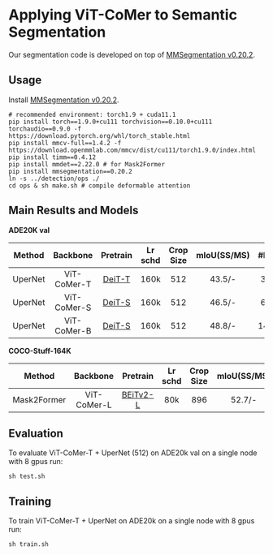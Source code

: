 # Applying ViT-CoMer to Semantic Segmentation

Our segmentation code is developed on top of [MMSegmentation v0.20.2](https://github.com/open-mmlab/mmsegmentation/tree/v0.20.2).



## Usage

Install [MMSegmentation v0.20.2](https://github.com/open-mmlab/mmsegmentation/tree/v0.20.2).

```
# recommended environment: torch1.9 + cuda11.1
pip install torch==1.9.0+cu111 torchvision==0.10.0+cu111 torchaudio==0.9.0 -f https://download.pytorch.org/whl/torch_stable.html
pip install mmcv-full==1.4.2 -f https://download.openmmlab.com/mmcv/dist/cu111/torch1.9.0/index.html
pip install timm==0.4.12
pip install mmdet==2.22.0 # for Mask2Former
pip install mmsegmentation==0.20.2
ln -s ../detection/ops ./
cd ops & sh make.sh # compile deformable attention
```

## Main Results and Models

**ADE20K val**





| Method  | Backbone   | Pretrain  | Lr schd | Crop Size | mIoU(SS/MS) | #Param  | Config | Ckpt |Log |
|:----------:|:-------------:|:--------------------------------------------------------------------------------------------------------------------------------------------------------------------------------:|:-------:|:------:|:-------:|:--------------------------------------------------------------------------------:|:------------------------------------------------------------------------------------------------------------------------:|:-------------:|:-------------:|
| UperNet | ViT-CoMer-T | [DeiT-T](https://pan.baidu.com/s/1684XaK4dRb8crxb8DRrQ7Q?pwd=fxqa)                                                                                                 | 160k   | 512   | 43.5/-   |     38.7M  | [config](https://pan.baidu.com/s/1KxzkLZu8qXi9wfIe3JF04w?pwd=4gjs)  |[ckpt](https://pan.baidu.com/s/1J_XgJ058PpK8gqz9E0Caig?pwd=k6mf)   |[log](https://pan.baidu.com/s/1qh6xvubnU9Y6bG6UNp22IA?pwd=3p8u)|
| UperNet | ViT-CoMer-S | [DeiT-S](https://pan.baidu.com/s/1HCvcilNKPgCp4gYbsSLQpw?pwd=p4jg)                                                                                                 | 160k   | 512   | 46.5/-   |     61.4M  | [config](https://pan.baidu.com/s/1H3PC01bMQvquRLvd4JHuuA?pwd=kgyy)  |[ckpt](https://pan.baidu.com/s/1CDfKeUzCTs5fB0ggy9wYwg?pwd=puqi)   |[log](https://pan.baidu.com/s/1nci50aHO0ma3YgIzH-z9NQ?pwd=cxdj)|
| UperNet | ViT-CoMer-B | [DeiT-S](https://pan.baidu.com/s/1XuTrT95i1XC52bzYeFdIQw?pwd=9kab)                                                                                                 | 160k   | 512   | 48.8/-   |     144.7M  | - |-  |-|


**COCO-Stuff-164K**

| Method  | Backbone   | Pretrain  | Lr schd | Crop Size | mIoU(SS/MS) | #Param  | Config | Ckpt |Log |
|:----------:|:-------------:|:--------------------------------------------------------------------------------------------------------------------------------------------------------------------------------:|:-------:|:------:|:-------:|:--------------------------------------------------------------------------------:|:------------------------------------------------------------------------------------------------------------------------:|:-------------:|:-------------:|
| Mask2Former | ViT-CoMer-L | [BEiTv2-L](https://pan.baidu.com/s/1A4LYOW0uljCnhX_HDXxUdQ?pwd=mxfw)                                                                                                 | 80k   | 896   | 52.7/-   |     633.6M  | [config](https://pan.baidu.com/s/1ooq93rVskLe0kJj3JB5ahA?pwd=ts6k)  |[ckpt](https://pan.baidu.com/s/16fDCV4D8ldNjEUGWhh6WJA?pwd=xnjy)   |[log](https://pan.baidu.com/s/16Zi_ZA8Gi4YtVPzXNr_IrA?pwd=tdfi)|



## Evaluation

To evaluate ViT-CoMer-T + UperNet (512) on ADE20k val on a single node with 8 gpus run:

```shell
sh test.sh
```


## Training

To train ViT-CoMer-T + UperNet on ADE20k on a single node with 8 gpus run:

```shell
sh train.sh
```
